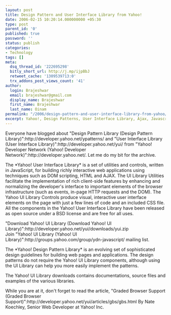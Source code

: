 ```yaml
---
layout: post
title: Design Pattern and User Interface Library from Yahoo!
date: 2006-02-15 10:20:14.000000000 +05:30
type: post
parent_id: '0'
published: true
password: ''
status: publish
categories:
- Technology
tags: []
meta:
  dsq_thread_id: '222695298'
  bitly_short_url: http://j.mp/ijpBbJ
  retweet_cache: '1309539713:0'
  trx_addons_post_views_count: '41'
author:
  login: Brajeshwar
  email: brajeshwar@gmail.com
  display_name: Brajeshwar
  first_name: Brajeshwar
  last_name: Oinam
permalink: "/2006/design-pattern-and-user-interface-library-from-yahoo/"
excerpt: Yahoo!, Design Patterns, User Interface Library, Ajax, Javascript
---
```

<p>Everyone have blogged about "Design Pattern Library (Design Pattern Library)":http://developer.yahoo.net/ypatterns/ and "User Interface Library (User Interface Library)":http://developer.yahoo.net/yui/ from "Yahoo! Developer Network (Yahoo! Developer Network)":http://developer.yahoo.net/. Let me do my bit for the archive.</p>
<p>The *Yahoo! User Interface Library* is a set of utilities and controls, written in JavaScript, for building richly interactive web applications using techniques such as DOM scripting, HTML and AJAX. The UI Library Utilities facilitate the implementation of rich client-side features by enhancing and normalizing the developer's interface to important elements of the browser infrastructure (such as events, in-page HTTP requests and the DOM). The Yahoo UI Library Controls produce visual, interactive user interface elements on the page with just a few lines of code and an included CSS file. All the components in the Yahoo! User Interface Library have been released as open source under a BSD license and are free for all uses.</p>
<p>"Download Yahoo! UI Library (Download Yahoo! UI Library)":http://developer.yahoo.net/yui/downloads/yui.zip<br />
Join "Yahoo! UI Library (Yahoo! UI Library)":http://groups.yahoo.com/group/ydn-javascript/ mailing list.</p>
<p>The *Yahoo! Design Pattern Library* is an evolving set of sophisticated design guidelines for building web pages and applications. The design patterns do not require the Yahoo! UI Library components, although using the UI Library can help you more easily implement the patterns.</p>
<p>The Yahoo! UI Library downloads contains documentations, source files and examples of the various libraries.</p>
<p>While you are at it, don't forget to read the article, "Graded Browser Support (Graded Browser Support)":http://developer.yahoo.net/yui/articles/gbs/gbs.html By Nate Koechley, Senior Web Developer at Yahoo! Inc.</p>
